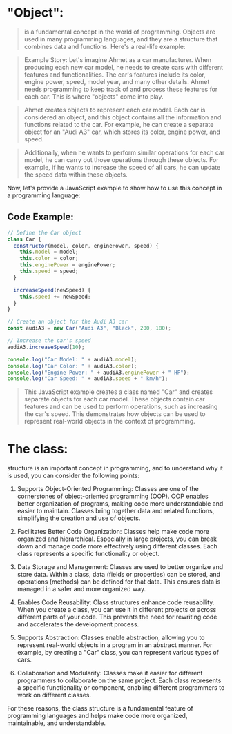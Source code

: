 # "Object":

> is a fundamental concept in the world of programming. Objects are used in many programming languages, and they are a structure that combines data and functions. Here's a real-life example:

> Example Story:
> Let's imagine Ahmet as a car manufacturer. When producing each new car model, he needs to create cars with different features and functionalities. The car's features include its color, engine power, speed, model year, and many other details. Ahmet needs programming to keep track of and process these features for each car. This is where "objects" come into play.

> Ahmet creates objects to represent each car model. Each car is considered an object, and this object contains all the information and functions related to the car. For example, he can create a separate object for an "Audi A3" car, which stores its color, engine power, and speed.

> Additionally, when he wants to perform similar operations for each car model, he can carry out those operations through these objects. For example, if he wants to increase the speed of all cars, he can update the speed data within these objects.

Now, let's provide a JavaScript example to show how to use this concept in a programming language:

## Code Example:

```javascript
// Define the Car object
class Car {
  constructor(model, color, enginePower, speed) {
    this.model = model;
    this.color = color;
    this.enginePower = enginePower;
    this.speed = speed;
  }

  increaseSpeed(newSpeed) {
    this.speed += newSpeed;
  }
}

// Create an object for the Audi A3 car
const audiA3 = new Car("Audi A3", "Black", 200, 180);

// Increase the car's speed
audiA3.increaseSpeed(10);

console.log("Car Model: " + audiA3.model);
console.log("Car Color: " + audiA3.color);
console.log("Engine Power: " + audiA3.enginePower + " HP");
console.log("Car Speed: " + audiA3.speed + " km/h");
```

> This JavaScript example creates a class named "Car" and creates separate objects for each car model. These objects contain car features and can be used to perform operations, such as increasing the car's speed. This demonstrates how objects can be used to represent real-world objects in the context of programming.

# The class:

structure is an important concept in programming, and to understand why it is used, you can consider the following points:

1. Supports Object-Oriented Programming:
   Classes are one of the cornerstones of object-oriented programming (OOP). OOP enables better organization of programs, making code more understandable and easier to maintain. Classes bring together data and related functions, simplifying the creation and use of objects.

2. Facilitates Better Code Organization:
   Classes help make code more organized and hierarchical. Especially in large projects, you can break down and manage code more effectively using different classes. Each class represents a specific functionality or object.

3. Data Storage and Management:
   Classes are used to better organize and store data. Within a class, data (fields or properties) can be stored, and operations (methods) can be defined for that data. This ensures data is managed in a safer and more organized way.

4. Enables Code Reusability:
   Class structures enhance code reusability. When you create a class, you can use it in different projects or across different parts of your code. This prevents the need for rewriting code and accelerates the development process.

5. Supports Abstraction:
   Classes enable abstraction, allowing you to represent real-world objects in a program in an abstract manner. For example, by creating a "Car" class, you can represent various types of cars.

6. Collaboration and Modularity:
   Classes make it easier for different programmers to collaborate on the same project. Each class represents a specific functionality or component, enabling different programmers to work on different classes.

For these reasons, the class structure is a fundamental feature of programming languages and helps make code more organized, maintainable, and understandable.

